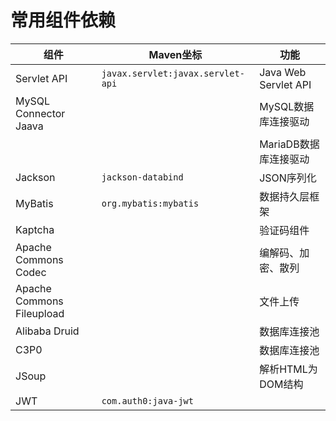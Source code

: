 # 常用组件依赖

| 组件                      | Maven坐标                         | 功能                  |
| ------------------------- | --------------------------------- | --------------------- |
| Servlet API               | `javax.servlet:javax.servlet-api` | Java Web Servlet API  |
| MySQL Connector Jaava     |                                   | MySQL数据库连接驱动   |
|                           |                                   | MariaDB数据库连接驱动 |
| Jackson                   | `jackson-databind`                | JSON序列化            |
| MyBatis                   | `org.mybatis:mybatis`             | 数据持久层框架        |
| Kaptcha                   |                                   | 验证码组件            |
| Apache Commons Codec      |                                   | 编解码、加密、散列    |
| Apache Commons Fileupload |                                   | 文件上传              |
| Alibaba Druid             |                                   | 数据库连接池          |
| C3P0                      |                                   | 数据库连接池          |
| JSoup                     |                                   | 解析HTML为DOM结构     |
| JWT                       | `com.auth0:java-jwt`              |                       |

